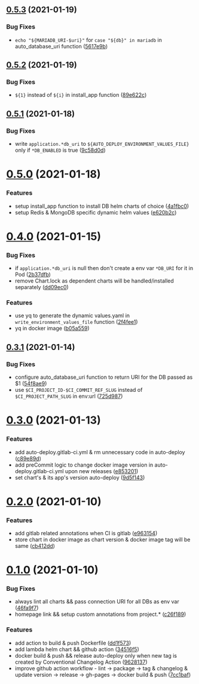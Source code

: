 ## [0.5.3](https://github.com/opencloudengineer/lambda/compare/v0.5.2...v0.5.3) (2021-01-19)


### Bug Fixes

* `echo "${MARIADB_URI-$uri}"` for `case "${db}" in mariadb` in auto_database_uri function ([5617e9b](https://github.com/opencloudengineer/lambda/commit/5617e9b1e4d3756bb67ccc0f3c326268cafb4dfe))



## [0.5.2](https://github.com/opencloudengineer/lambda/compare/v0.5.1...v0.5.2) (2021-01-19)


### Bug Fixes

* `${1}` instead of `${i}` in install_app function ([89e622c](https://github.com/opencloudengineer/lambda/commit/89e622ca9f1a248f34b6fc5c0c2b65752477cfb8))



## [0.5.1](https://github.com/opencloudengineer/lambda/compare/v0.5.0...v0.5.1) (2021-01-18)


### Bug Fixes

* write `application.*db_uri` to `${AUTO_DEPLOY_ENVIRONMENT_VALUES_FILE}` only if `*DB_ENABLED` is true ([9c58d0d](https://github.com/opencloudengineer/lambda/commit/9c58d0dbbf82e7e9aa0b5b789af1a3119dccf650))



# [0.5.0](https://github.com/opencloudengineer/lambda/compare/v0.4.0...v0.5.0) (2021-01-18)


### Features

* setup install_app function to install DB helm charts of choice ([4a1fbc0](https://github.com/opencloudengineer/lambda/commit/4a1fbc0c206a28eb62668c025f68a297ab691fee))
* setup Redis & MongoDB specific dynamic helm values ([e620b2c](https://github.com/opencloudengineer/lambda/commit/e620b2cf72b23abe0305b244424365f374404d1a))



# [0.4.0](https://github.com/opencloudengineer/lambda/compare/v0.3.1...v0.4.0) (2021-01-15)


### Bug Fixes

* if `application.*db_uri` is null then don't create a env var `*DB_URI` for it in Pod ([2b37dfb](https://github.com/opencloudengineer/lambda/commit/2b37dfbddd71c0027be7a6517df4ff6970aa01bf))
* remove Chart.lock as dependent charts will be handled/installed separately ([dd09ec0](https://github.com/opencloudengineer/lambda/commit/dd09ec0591377bb50a611b8f61370b05922a3fdd))


### Features

* use yq to generate the dynamic values.yaml in `write_environment_values_file` function ([2f4fee1](https://github.com/opencloudengineer/lambda/commit/2f4fee1a10cac60d3580773a0ef2e171d3d0fd91))
* yq in docker image ([b05a559](https://github.com/opencloudengineer/lambda/commit/b05a5594b6002199f2c6077aed7abb2f63084e19))



## [0.3.1](https://github.com/opencloudengineer/lambda/compare/v0.3.0...v0.3.1) (2021-01-14)


### Bug Fixes

* configure auto_database_uri function to return URI for the DB passed as $1 ([54f8ae9](https://github.com/opencloudengineer/lambda/commit/54f8ae9ac0773ac65acdf9da51531c7ed12b5cd7))
* use `$CI_PROJECT_ID-$CI_COMMIT_REF_SLUG` instead of `$CI_PROJECT_PATH_SLUG` in env:url ([725d987](https://github.com/opencloudengineer/lambda/commit/725d9873d73917ae1c878f2a5667eda8d549ae32))



# [0.3.0](https://github.com/opencloudengineer/lambda/compare/v0.2.0...v0.3.0) (2021-01-13)


### Features

* add auto-deploy.gitlab-ci.yml & rm unnecessary code in auto-deploy ([c89e89d](https://github.com/opencloudengineer/lambda/commit/c89e89d88e7f58e99b56aee462f0d774ddda6749))
* add preCommit logic to change docker image version in auto-deploy.gitlab-ci.yml upon new releases ([e853201](https://github.com/opencloudengineer/lambda/commit/e8532014c9277695c629e7845f7a9aeef213ac28))
* set chart's & its app's version auto-deploy ([9d5f143](https://github.com/opencloudengineer/lambda/commit/9d5f14362c8bab7d35698c8dad3858c467329ae1))



# [0.2.0](https://github.com/opencloudengineer/lambda/compare/v0.1.0...v0.2.0) (2021-01-10)


### Features

* add gitlab related annotations when CI is gitlab ([e963154](https://github.com/opencloudengineer/lambda/commit/e96315422347cfa40977db26d093ea0ef191ccaf))
* store chart in docker image as chart version & docker image tag will be same ([cb412dd](https://github.com/opencloudengineer/lambda/commit/cb412dd86934baaebb08ea1fd2d7e827fa341bf3))



# [0.1.0](https://github.com/opencloudengineer/lambda/compare/34516f51635cafce9d9ffc83eb8f5278187cd1f9...v0.1.0) (2021-01-10)


### Bug Fixes

* always lint all charts && pass connection URI for all DBs as env var ([46fa9f7](https://github.com/opencloudengineer/lambda/commit/46fa9f793cc0d7a2bb60260e0907ce0cedb8d6e7))
* homepage link && setup custom annotations from project.* ([c26f189](https://github.com/opencloudengineer/lambda/commit/c26f1890d7fb21934f8bcd7e301818d7c2d70117))


### Features

* add action to build & push Dockerfile ([dd1f573](https://github.com/opencloudengineer/lambda/commit/dd1f5733b6f240ed7f5fbe835c22051f7b90112c))
* add lambda helm chart && github action ([34516f5](https://github.com/opencloudengineer/lambda/commit/34516f51635cafce9d9ffc83eb8f5278187cd1f9))
* docker build & push && release auto-deploy only when new tag is created by Conventional Changelog Action ([9628137](https://github.com/opencloudengineer/lambda/commit/9628137c19247dcccb17aaa3a9e65b2ad36b43df))
* improve github action workflow - lint -> package -> tag & changelog & update version -> release -> gh-pages -> docker build & push ([7cc1baf](https://github.com/opencloudengineer/lambda/commit/7cc1baf47383e330a8df3c38910802eb1fecae73))




